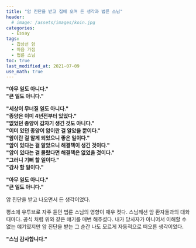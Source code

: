 ```yaml
---
title: "암 진단을 받고 집에 오며 든 생각과 법륜 스님" 
header:
  # image: /assets/images/koin.jpg
categories:
  - Essay
tags:
  - 갑상선 암
  - 마음 가짐
  - 법륜 스님
toc: true
last_modified_at: 2021-07-09
use_math: true
---
```


**"아무 일도 아니다."**  
**"큰 일도 아니다."**  

**"세상이 무너질 일도 아니다."**  
**"종양은 이미 4년전부터 있었다."**  
**"없었던 종양이 갑자기 생긴 것도 아니다."**  
**"이미 있던 종양이 암이란 걸 알았을 뿐이다."**  
**"암이란 걸 알게 되었으니 좋은 일이다."**  
**"암이 있다는 걸 알았으니 해결책이 생긴 것이다."**  
**"암이 있다는 걸 몰랐다면 해결책은 없었을 것이다."**  
**"그러니 기뻐 할 일이다."**  
**"감사 할 일이다."**  

**"아무 일도 아니다."**  
**"큰 일도 아니다."**  
  
 암 진단을 받고 나오면서 든 생각이었다.  

 평소에 유투브로 자주 듣던 법륜 스님의 영향이 매우 컷다. 스님께선 암 환자들과의 대화 때마다. 공식 처럼 위와 같은 얘기를 매번 해주셨다. 내가 당사자가 아니어서 이해할 수 없는 얘기였지만 암 진단을 받는 그 순간 나도 모르게 자동적으로 떠오른 생각이었다.  

**"스님 감사합니다."**  